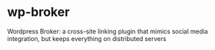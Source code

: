 # wp-broker
Wordpress Broker: a cross-site linking plugin that mimics social media integration, but keeps everything on distributed servers
